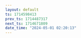 ```yaml
---
layout: default
ts: 1714598413
prev_ts: 1714487317
next_ts: 1714671809
date_time: "2024-05-01 02:20:13"
---
```

